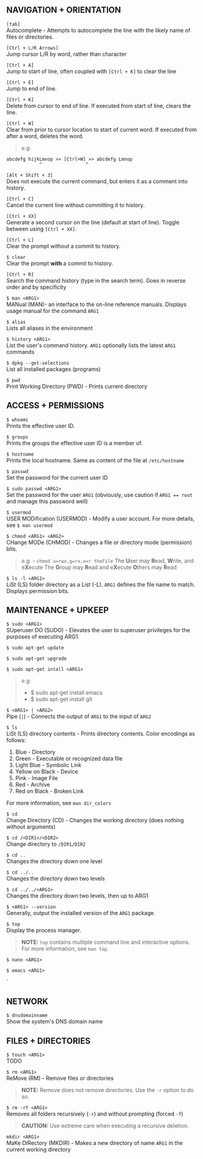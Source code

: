 ## NAVIGATION + ORIENTATION<br/>
`[tab]`<br/>
Autocomplete - Attempts to autocomplete the line with the likely name of files or directories.

`[Ctrl + L/R Arrows]`<br/>
Jump cursor L/R by word, rather than character

`[Ctrl + A]`<br/>
Jump to start of line, often coupled with `[Ctrl + K]` to clear the line

`[Ctrl + E]`<br/>
Jump to end of line.

`[Ctrl + K]`<br/>
Delete from cursor to end of line. If executed from start of line, clears the line.

`[Ctrl + W]`<br/>
Clear from prior to cursor location to start of current word. If executed from after a word, deletes the word.<br/>
> _e.g._
```
abcdefg hijkLmnop >> [Ctrl+W] >> abcdefg Lmnop
            ^                ^
```

`[Alt + Shift + 3]`<br/>
Does not execute the current command, but enters it as a comment into history.

`[Ctrl + C]`<br/>
Cancel the current line without committing it to history.

`[Ctrl + XX]`<br/>
Generate a second cursor on the line (default at start of line). Toggle between using `[Ctrl + XX]`.

`[Ctrl + L]`<br/>
Clear the prompt without a commit to history.

`$ clear`<br/>
Clear the prompt **with** a commit to history.

`[Ctrl + R]`<br/>
Search the command history (type in the search term). Goes in reverse order and by specificity

`$ man <ARG1>`<br/>
MANual (MAN)- an interface to the on-line reference manuals. Displays usage manual for the command `ARG1`

`$ alias`<br/>
Lists all aliases in the environment

`$ history <ARG1>`<br/>
List the user's command history. `ARG1` optionally lists the latest `ARG1` commands

`$ dpkg --get-selections`<br/>
List all installed packages (programs)

`$ pwd`<br/>
Print Working Directory (PWD) - Prints current directory

## ACCESS + PERMISSIONS<br/>

`$ whoami`<br/>
Prints the effective user ID.

`$ groups`<br/>
Prints the groups the effective user ID is a member of.

`$ hostname`<br/>
Prints the local hostname. Same as content of the file at `/etc/hostname`

`$ passwd`<br/>
Set the password for the current user ID

`$ sudo passwd <ARG1>`<br/>
Set the password for the user `ARG1` (obviously, use caution if `ARG1 == root` and manage this password well)

`$ usermod`<br/>
USER MODification (USERMOD) - Modify a user account. For more details, see `$ man usermod`

`$ chmod <ARG1> <ARG2>`<br/>
CHange MODe (CHMOD) - Changes a file or directory mode (permission) bits.<br/>
> _e.g._ - `chmod u=rwx,g=rx,o=r theFile`
> The **U**ser may **R**ead, **W**rite, and e**X**ecute
> The **G**roup may **R**ead and e**X**ecute
> **O**thers may **R**ead

`$ ls -l <ARG1>`<br/>
LiSt (LS) folder directory as a List (-L). `ARG1` defines the file name to match. Displays permission bits.


## MAINTENANCE + UPKEEP<br/>

`$ sudo <ARG1>`<br/>
SUperuser DO (SUDO) - Elevates the user to superuser privileges for the purposes of executing ARG1.

`$ sudo apt-get update`<br/>

`$ sudo apt-get upgrade`<br/>

`$ sudo apt-get intall <ARG1>`<br/>

> _e.g._
> * $ sudo apt-get install emacs
> * $ sudo apt-get install git

`$ <ARG1> | <ARG2> `<br/>
Pipe (`|`) - Connects the output of `ARG1` to the input of `ARG2`

`$ ls`<br/>
LiSt (LS) directory contents - Prints directory contents. Color encodings as follows:
1. Blue - Directory
2. Green - Executable or recognized data file
3. Light Blue - Symbolic Link
4. Yellow on Black - Device
5. Pink - Image File
6. Red - Archive
7. Red on Black - Broken Link

For more information, see `man dir_colors`

`$ cd`<br/>
Change Directory (CD) - Changes the working directory (does nothing without arguments)

`$ cd /<DIR1>/<DIR2>`<br/>
Change directory to `/DIR1/DIR2`

`$ cd ..`<br/>
Changes the directory down one level

`$ cd ../..`<br/>
Changes the directory down two levels

`$ cd ../../<ARG1>`<br/>
Changes the directory down two levels, then up to ARG1

`$ <ARG1> --version`<br/>
Generally, output the installed version of the `ARG1` package.

`$ top`<br/>
Display the process manager.
> **NOTE:** `top` contains multiple command line and interactive options. For more information, see `man top`.

`$ nano <ARG1>`

`$ emacs <ARG1>`

`



## NETWORK<br/>
`$ dnsdomainname`<br/>
Show the system's DNS domain name


## FILES + DIRECTORIES<br/>
`$ touch <ARG1>`<br/>
TODO

`$ rm <ARG1>`<br/>
ReMove (RM) - Remove files or directories
> **NOTE:** Remove does not remove directories. Use the `-r` option to do so.

`$ rm -rf <ARG1>`<br/>
Removes all folders recursively (`-r`) and without prompting (forced `-f`)
> **CAUTION:** Use extreme care when executing a recursive deletion.

`mkdir <ARG1>`<br/>
MaKe DIRectory (MKDIR) - Makes a new directory of name `ARG1` in the current working directory
